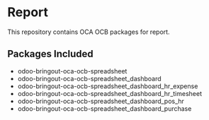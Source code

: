 # Report

This repository contains OCA OCB packages for report.

## Packages Included

- odoo-bringout-oca-ocb-spreadsheet
- odoo-bringout-oca-ocb-spreadsheet_dashboard
- odoo-bringout-oca-ocb-spreadsheet_dashboard_hr_expense
- odoo-bringout-oca-ocb-spreadsheet_dashboard_hr_timesheet
- odoo-bringout-oca-ocb-spreadsheet_dashboard_pos_hr
- odoo-bringout-oca-ocb-spreadsheet_dashboard_purchase
